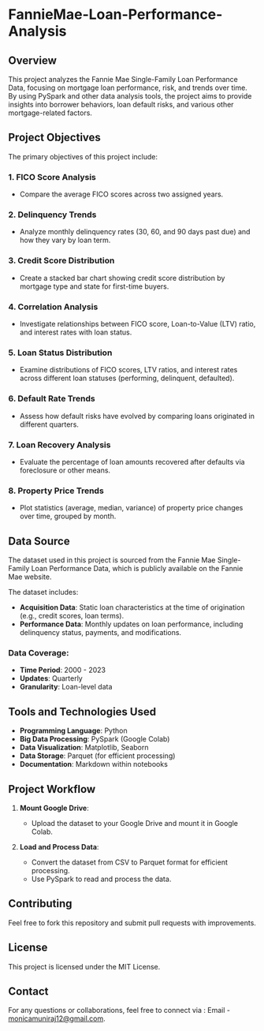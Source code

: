# FannieMae-Loan-Performance-Analysis
## Overview

This project analyzes the Fannie Mae Single-Family Loan Performance Data, focusing on mortgage loan performance, risk, and trends over time. By using PySpark and other data analysis tools, the project aims to provide insights into borrower behaviors, loan default risks, and various other mortgage-related factors.

## Project Objectives

The primary objectives of this project include:

### 1. FICO Score Analysis
- Compare the average FICO scores across two assigned years.

### 2. Delinquency Trends
- Analyze monthly delinquency rates (30, 60, and 90 days past due) and how they vary by loan term.

### 3. Credit Score Distribution
- Create a stacked bar chart showing credit score distribution by mortgage type and state for first-time buyers.

### 4. Correlation Analysis
- Investigate relationships between FICO score, Loan-to-Value (LTV) ratio, and interest rates with loan status.

### 5. Loan Status Distribution
- Examine distributions of FICO scores, LTV ratios, and interest rates across different loan statuses (performing, delinquent, defaulted).

### 6. Default Rate Trends
- Assess how default risks have evolved by comparing loans originated in different quarters.

### 7. Loan Recovery Analysis
- Evaluate the percentage of loan amounts recovered after defaults via foreclosure or other means.

### 8. Property Price Trends
- Plot statistics (average, median, variance) of property price changes over time, grouped by month.

## Data Source

The dataset used in this project is sourced from the Fannie Mae Single-Family Loan Performance Data, which is publicly available on the Fannie Mae website.

The dataset includes:

- **Acquisition Data**: Static loan characteristics at the time of origination (e.g., credit scores, loan terms).
- **Performance Data**: Monthly updates on loan performance, including delinquency status, payments, and modifications.

### Data Coverage:
- **Time Period**: 2000 - 2023
- **Updates**: Quarterly
- **Granularity**: Loan-level data

## Tools and Technologies Used

- **Programming Language**: Python
- **Big Data Processing**: PySpark (Google Colab)
- **Data Visualization**: Matplotlib, Seaborn
- **Data Storage**: Parquet (for efficient processing)
- **Documentation**: Markdown within notebooks

## Project Workflow

1. **Mount Google Drive**:
   - Upload the dataset to your Google Drive and mount it in Google Colab.

2. **Load and Process Data**:
   - Convert the dataset from CSV to Parquet format for efficient processing.
   - Use PySpark to read and process the data.

## Contributing
Feel free to fork this repository and submit pull requests with improvements.

## License
This project is licensed under the MIT License.

## Contact
For any questions or collaborations, feel free to connect via :
Email - [monicamuniraj12@gmail.com](mailto:monicamuniraj12@gmail.com).
